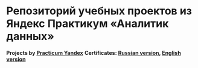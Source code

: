 # Репозиторий учебных проектов из Яндекс Практикум «Аналитик данных»
**Projects by [Practicum Yandex](https://practicum.yandex.ru)**
**Certificates: [Russian version](/assets/images/Certificate_English.pdf), [English version](/assets/images/Certificate_English.pdf)**
